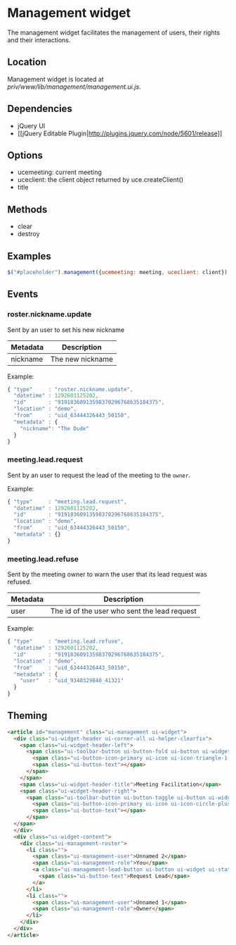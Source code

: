 # Management widget

The management widget facilitates the management of users, their rights and their interactions.

## Location

Management widget is located at *priv/www/lib/management/management.ui.js*.

## Dependencies

* jQuery UI
* [[jQuery Editable Plugin|http://plugins.jquery.com/node/5601/release]]

## Options

* ucemeeting: current meeting
* uceclient: the client object returned by uce.createClient()
* title

## Methods

* clear
* destroy

## Examples

```javascript
$("#placeholder").management({ucemeeting: meeting, uceclient: client});
```

## Events
### roster.nickname.update

Sent by an user to set his new nickname

Metadata       | Description
---------------|-------------------------------------------------------------------------------------------------------
nickname       | The new nickname

Example:

```javascript
{ "type"     : "roster.nickname.update",
  "datetime" : 1292601125202,
  "id"       : "91918360913598370296768635184375",
  "location" : "demo",
  "from"     : "uid_63444326443_50150",
  "metadata" : {
    "nickname": "The Dude"
  }
}
```

### meeting.lead.request

Sent by an user to request the lead of the meeting to the `owner`.

Example:

```javascript
{ "type"     : "meeting.lead.request",
  "datetime" : 1292601125202,
  "id"       : "91918360913598370296768635184375",
  "location" : "demo",
  "from"     : "uid_63444326443_50150",
  "metadata" : {}
}
```

### meeting.lead.refuse

Sent by the meeting owner to warn the user that its lead request was refused.

Metadata       | Description
---------------|-------------------------------------------------------------------------------------------------------
user           | The id of the user who sent the lead request

Example:

```javascript
{ "type"     : "meeting.lead.refuse",
  "datetime" : 1292601125202,
  "id"       : "91918360913598370296768635184375",
  "location" : "demo",
  "from"     : "uid_63444326443_50150",
  "metadata" : {
    "user"   : "uid_9340329840_41321"
  }
}
```

## Theming
```html
<article id="management" class="ui-management ui-widget">
  <div class="ui-widget-header ui-corner-all ui-helper-clearfix">
    <span class="ui-widget-header-left">
      <span class="ui-toolbar-button ui-button-fold ui-button ui-widget ui-state-default ui-corner-all ui-button-icon-only" role="button" aria-disabled="false" title="">
        <span class="ui-button-icon-primary ui-icon ui-icon-triangle-1-s"></span>
        <span class="ui-button-text"></span>
      </span>
    </span>
    <span class="ui-widget-header-title">Meeting Facilitation</span>
    <span class="ui-widget-header-right">
      <span class="ui-toolbar-button ui-button-toggle ui-button ui-widget ui-state-default ui-corner-all ui-button-icon-only" role="button" aria-disabled="false" title="">
        <span class="ui-button-icon-primary ui-icon ui-icon-circle-plus"></span>
        <span class="ui-button-text"></span>
      </span>
  </span>
  </div>
  <div class="ui-widget-content">
    <div class="ui-management-roster">
      <li class="">
        <span class="ui-management-user">Unnamed 2</span>
        <span class="ui-management-role">You</span>
        <a class="ui-management-lead-button ui-button ui-widget ui-state-default ui-corner-all ui-button-text-only ui-management-lead-button-request" role="button" aria-disabled="false">
          <span class="ui-button-text">Request Lead</span>
        </a>
      </li>
      <li class="">
        <span class="ui-management-user">Unnamed 1</span>
        <span class="ui-management-role">Owner</span>
      </li>
    </div>
  </div>
</article>
```
